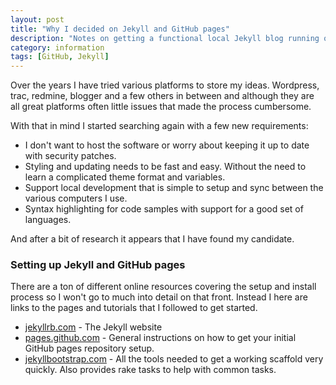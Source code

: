 ```yaml
---
layout: post
title: "Why I decided on Jekyll and GitHub pages"
description: "Notes on getting a functional local Jekyll blog running on windows 8"
category: information
tags: [GitHub, Jekyll]
---
```


Over the years I have tried various platforms to store my ideas.  Wordpress, trac, redmine, blogger and a few others in 
between and although they are all great platforms often little issues that made the process cumbersome.  

With that in mind I started searching again with a few new requirements:
 
* I don't want to host the software or worry about keeping it up to date with security patches.
* Styling and updating needs to be fast and easy.  Without the need to learn a complicated theme format and variables. 
* Support local development that is simple to setup and sync between the various computers I use.  
* Syntax highlighting for code samples with support for a good set of languages.  

And after a bit of research it appears that I have found my candidate. 

### Setting up Jekyll and GitHub pages

There are a ton of different online resources covering the setup and install process so I won't go to much into 
detail on that front.  Instead I here are links to the pages and tutorials that I followed to get started. 

* [jekyllrb.com](http://jekyllrb.com/) - The Jekyll website
* [pages.github.com](https://pages.github.com/) - General instructions on how to get your initial GitHub pages 
repository setup.
* [jekyllbootstrap.com](http://jekyllbootstrap.com/) - All the tools needed to get a working scaffold very quickly. 
Also provides rake tasks to help with common tasks. 
